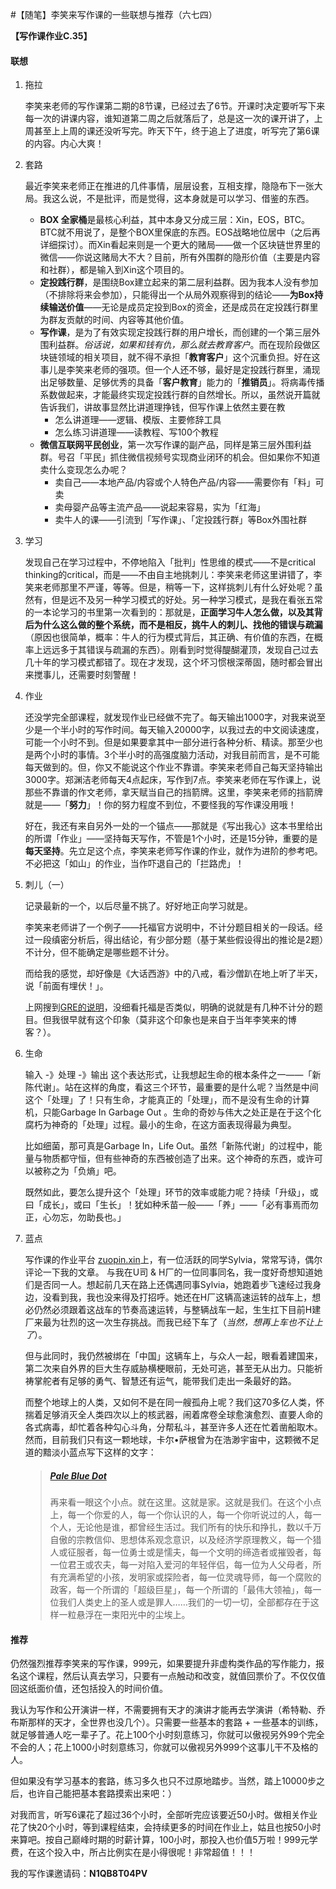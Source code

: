 #【随笔】李笑来写作课的一些联想与推荐（六七四）

**【写作课作业C.35】**

#### 联想

1. 拖拉

   李笑来老师的写作课第二期的8节课，已经过去了6节。开课时决定要听写下来每一次的讲课内容，谁知道第二周之后就落后了，总是这一次的课开讲了，上周甚至上上周的课还没听写完。昨天下午，终于追上了进度，听写完了第6课的内容。内心大爽！

2. 套路

   最近李笑来老师正在推进的几件事情，层层设套，互相支撑，隐隐布下一张大局。我这么说，不是批评，而是觉得，这本身就是可以学习、借鉴的东西。

   * **BOX 全家桶**是最核心利益，其中本身又分成三层：Xin，EOS，BTC。BTC就不用说了，是整个BOX里保底的东西。EOS战略地位居中（之后再详细探讨）。而Xin看起来则是一个更大的赌局——做一个区块链世界里的微信——你说这赌局大不大？目前，所有外围群的隐形价值（主要是内容和社群），都是输入到Xin这个项目的。
   * **定投践行群**，是围绕Box建立起来的第二层利益群。因为我本人没有参加（不排除将来会参加），只能得出一个从局外观察得到的结论——**为Box持续输送价值**——无论是成员定投到Box的资金，还是成员在定投践行群里为群友贡献的时间、内容等其他价值。
   * **写作课**，是为了有效实现定投践行群的用户增长，而创建的一个第三层外围利益群。*俗话说，如果和钱有仇，那么就去教育客户*。而在现阶段做区块链领域的相关项目，就不得不承担「**教育客户**」这个沉重负担。好在这事儿是李笑来老师的强项。但一个人还不够，最好是定投践行群里，涌现出足够数量、足够优秀的具备「**客户教育**」能力的「**推销员**」。将病毒传播系数做起来，才能最终实现定投践行群的自然增长。所以，虽然说开篇就告诉我们，讲故事显然比讲道理挣钱，但写作课上依然主要在教
     * 怎么讲道理——逻辑、模版、主要修辞工具
     * 怎么练习讲道理——读教程、写100个教程
   * **微信互联网平民创业**，第一次写作课的副产品，同样是第三层外围利益群。号召「平民」抓住微信视频号实现商业闭环的机会。但如果你不知道卖什么变现怎么办呢？
     * 卖自己——本地产品/内容或个人特色产品/内容——需要你有「料」可卖
     * 卖母婴产品等主流产品——说起来容易，实为「红海」
     * 卖牛人的课——引流到「写作课」、「定投践行群」等Box外围社群

3. 学习

   发现自己在学习过程中，不停地陷入「批判」性思维的模式——不是critical thinking的critical，而是——不由自主地挑刺儿：李笑来老师这里讲错了，李笑来老师那里不严谨，等等。但是，稍等一下，这样挑刺儿有什么好处呢？虽然有，但是远不及另一种学习模式的好处。另一种学习模式，是我在看张五常的一本论学习的书里第一次看到的：那就是，**正面学习牛人怎么做，以及其背后为什么这么做的整个系统，而不是相反，挑牛人的刺儿、找他的错误与疏漏**（原因也很简单，概率：牛人的行为模式背后，其正确、有价值的东西，在概率上远远多于其错误与疏漏的东西）。刚看到时觉得醍醐灌顶，发现自己过去几十年的学习模式都错了。现在才发现，这个坏习惯根深蒂固，随时都会冒出来搅事儿，还需要时刻警醒！

4. 作业

   还没学完全部课程，就发现作业已经做不完了。每天输出1000字，对我来说至少是一个半小时的写作时间。每天输入20000字，以我过去的中文阅读速度，可能一个小时不到。但是如果要拿其中一部分进行各种分析、精读。那至少也是两个小时的事情。3个半小时的高强度脑力活动，对我目前而言，是不可能每天做到的。但，你又不能说这个作业不靠谱。李笑来老师自己每天坚持输出3000字。郑渊洁老师每天4点起床，写作到7点。李笑来老师在写作课上，说那些不靠谱的作文老师，拿天赋当自己的挡箭牌。这里，李笑来老师的挡箭牌就是——「**努力**」！你的努力程度不到位，不要怪我的写作课没用哦！

   好在，我还有来自另外一处的一个锚点——那就是《写出我心》这本书里给出的所谓「作业」——坚持每天写作，不管是1个小时，还是15分钟，重要的是**每天坚持**。先立足这个点，李笑来老师写作课的作业，就作为进阶的参考吧。不必把这「如山」的作业，当作吓退自己的「拦路虎」！

5. 刺儿（一）

   记录最新的一个，以后尽量不挑了。好好地正向学习就是。

   李笑来老师讲了一个例子——托福官方说明中，不计分题目相关的一段话。经过一段缜密分析后，得出结论，有少部分题（基于某些假设得出的推论是2题）不计分，但不能确定是哪些题不计分。

   而给我的感觉，却好像是《大话西游》中的八戒，看沙僧趴在地上听了半天，说「前面有埋伏！」。

   上网搜到[GRE的说明](https://www.ets.org/s/gre/pdf/gre_test_taker_brochure_chinese.pdf)，没细看托福是否类似，明确的说就是有几种不计分的题目。但我很早就有这个印象（莫非这个印象也是来自于当年李笑来的博客？）。
   
6. 生命

   输入 -》处理 -》输出 这个表达形式，让我想起生命的根本条件之一——「新陈代谢」。站在这样的角度，看这三个环节，最重要的是什么呢？当然是中间这个「处理」了！只有生命，才能真正的「处理」，而不是没有生命的计算机，只能Garbage In Garbage Out 。生命的奇妙与伟大之处正是在于这个化腐朽为神奇的「处理」过程。最小的生命，在这方面表现得最为典型。

   比如细菌，那可真是Garbage In，Life Out。虽然「新陈代谢」的过程中，能量与物质都守恒，但有些神奇的东西被创造了出来。这个神奇的东西，或许可以被称之为「负熵」吧。

   既然如此，要怎么提升这个「处理」环节的效率或能力呢？持续「升级」，或曰「成长」，或曰「生长」！犹如种禾苗一般——「养」——「必有事焉而勿正，心勿忘，勿助長也。」

7. 蓝点

   写作课的作业平台 [zuopin.xin](https://zuopin.xin)上，有一位活跃的同学Sylvia，常常写诗，偶尔评论一下我的文章。 与我在U司 & H厂的一位同事同名，我一度好奇想知道她们是否同一人。想起前几天在路上还偶遇同事Sylvia，她跑着步飞速经过我身边，没看到我，我也没来得及打招呼。她还在H厂这辆高速运转的战车上，想必仍然必须跟着这战车的节奏高速运转，与整辆战车一起，生生扛下目前H建厂来最为壮烈的这一次生存挑战。而我已经下车了（*当然，想再上车也不让上了*）。

   但与此同时，我仍然被绑在「中国」这辆车上，与众人一起，眼看着建国来，第二次来自外界的巨大生存威胁横梗眼前，无处可逃，甚至无从出力。只能祈祷掌舵者有足够的勇气、智慧还有运气，能带我们走出一条最好的路。

   而整个地球上的人类，又如何不是在同一艘孤舟上呢？我们这70多亿人类，怀揣着足够消灭全人类四次以上的核武器，闹着席卷全球愈演愈烈、直要人命的各式病毒，却忙着各种勾心斗角，分帮私斗，甚至许多人还在忙着凿船取木。然而，目前我们只有这一颗地球，卡尔•萨根曾为在浩渺宇宙中，这颗微不足道的黯淡小蓝点写下这样的文字：

   > ##### [Pale Blue Dot](https://en.wikipedia.org/wiki/Pale_Blue_Dot)
   >
   > 再来看一眼这个小点。就在这里。这就是家。这就是我们。在这个小点上，每一个你爱的人，每一个你认识的人，每一个你听说过的人，每一个人，无论他是谁，都曾经生活过。我们所有的快乐和挣扎，数以千万自傲的宗教信仰、思想体系观念意识，以及经济学原理教义，每一个猎人或征服者，每一位勇士或是懦夫，每一个文明的缔造者或摧毁者，每一位君王或农夫，每一对陷入爱河的年轻伴侣，每一位为人父母者，所有充满希望的小孩，发明家或探险者，每一位灵魂导师，每一个腐败的政客，每一个所谓的「超级巨星」，每一个所谓的「最伟大领袖」，每一位我们人类史上的圣人或是罪人……我们的一切一切，全部都存在于这样一粒悬浮在一束阳光中的尘埃上。

   


#### 推荐

仍然强烈推荐李笑来的写作课，999元，如果要提升非虚构类作品的写作能力，报名这个课程，然后认真去学习，只要有一点触动和改变，就值回票价了。不仅仅值回这纸面价值，还包括投入的时间价值。

我认为写作和公开演讲一样，不需要拥有天才的演讲才能再去学演讲（希特勒、乔布斯那样的天才，全世界也没几个）。只需要一些基本的套路 + 一些基本的训练，就足够普通人吃一辈子了。花上100个小时刻意练习，你就可以傲视另外99个完全不会的人；花上1000小时刻意练习，你就可以傲视另外999个这事儿干不及格的人。

但如果没有学习基本的套路，练习多久也只不过原地踏步。当然，踏上10000步之后，也许自己能把基本套路摸索出来吧：）

对我而言，听写6课花了超过36个小时，全部听完应该要近50小时。做相关作业花了快20个小时，等到课程结束，会持续更多的时间在作业上，姑且也按50小时来算吧。按自己巅峰时期的时薪计算，100小时，那投入也价值5万啦！999元学费，在这个投入中，所占比例实在是小得很呢！非常超值！！！

我的写作课邀请码：**N1QB8T04PV**

